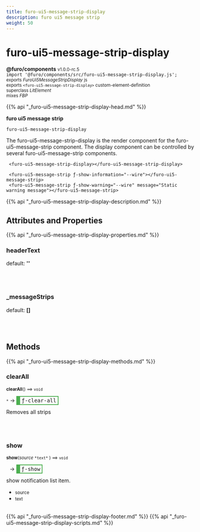 ```yaml
---
title: furo-ui5-message-strip-display
description: furo ui5 message strip
weight: 50
---
```


# furo-ui5-message-strip-display
**@furo/components** <small>v1.0.0-rc.5</small>
<br>`import '@furo/components/src/furo-ui5-message-strip-display.js';`<small>
<br>exports *FuroUi5MessageStripDisplay* js
<br>exports `<furo-ui5-message-strip-display>` custom-element-definition
<br>superclass *LitElement*
<br> mixes *FBP*</small>

{{% api "_furo-ui5-message-strip-display-head.md" %}}

**furo ui5 message strip**

`furo-ui5-message-strip-display`

 The furo-ui5-message-strip-display is the render component for the furo-ui5-message-strip component.
 The display component can be controlled by several furo-ui5-message-strip components.

```
 <furo-ui5-message-strip-display></furo-ui5-message-strip-display>

 <furo-ui5-message-strip ƒ-show-information="--wire"></furo-ui5-message-strip>
 <furo-ui5-message-strip ƒ-show-warning="--wire" message="Static warning message"></furo-ui5-message-strip>
 ```

{{% api "_furo-ui5-message-strip-display-description.md" %}}


## Attributes and Properties
{{% api "_furo-ui5-message-strip-display-properties.md" %}}






### **headerText**
default: **&#39;&#39;**</small>


<br><br>

### **_messageStrips**
default: **[]**</small>


<br><br>

## Methods
{{% api "_furo-ui5-message-strip-display-methods.md" %}}



### **clearAll**
<small>**clearAll**() ⟹ `void`</small>

<small>`*`</small> →
<span  style="border-width:2px 2px 2px 10px; border-style: solid;border-color:  rgb(76, 175, 80);font-family:monospace; padding:2px 4px;">ƒ-clear-all</span>

Removes all strips

<br><br>

### **show**
<small>**show**(*source* `` *text* `` ) ⟹ `void`</small>

<small>`` `` </small> →
<span  style="border-width:2px 2px 2px 10px; border-style: solid;border-color:  rgb(76, 175, 80);font-family:monospace; padding:2px 4px;">ƒ-show</span>

show notification list item.

- <small>source </small>
- <small>text </small>
<br><br>






{{% api "_furo-ui5-message-strip-display-footer.md" %}}
{{% api "_furo-ui5-message-strip-display-scripts.md" %}}
